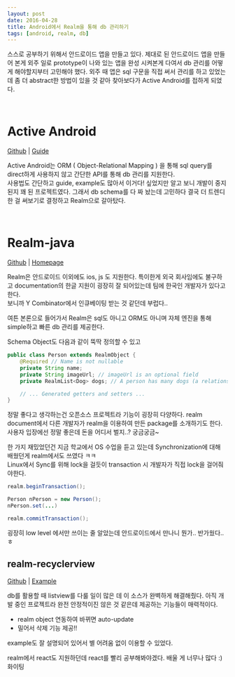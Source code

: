 ```yaml
---
layout: post
date: 2016-04-28
title: Android에서 Realm을 통해 db 관리하기
tags: [android, realm, db]
---
```


스스로 공부하기 위해서 안드로이드 앱을 만들고 있다. 제대로 된 안드로이드 앱을 만들어 본게 외주 일로 prototype이 나와 있는 
앱을 완성 시켜본게 다여서 db 관리를 어떻게 해야할지부터 고민해야 했다.
외주 때 앱은 sql 구문을 직접 써서 관리를 하고 있었는데 좀 더 abstract한 방법이 있을 것 같아 찾아보다가 Active Android를 접하게 되었다.

<br/>

# Active Android

[Github][AA_github] \| [Guide][AA_guide]

Active Android는 ORM ( Object-Relational Mapping ) 을 통해 sql query를 direct하게 사용하지 않고 간단한 API를 통해 db 관리를 지원한다.  
사용법도 간단하고 guide, example도 많아서 이거다! 싶었지만 알고 보니 개발이 중지된지 꽤 된 프로젝트였다. 그래서 db schema를 다 짜 놨는데 고민하다 결국 
더 트렌디한 걸 써보기로 결정하고 Realm으로 갈아탔다.

<br/>

# Realm-java

[Github][Realm_github] \| [Homepage][Realm_page]

Realm은 안드로이드 이외에도 ios, js 도 지원한다. 특이한게 외국 회사임에도 불구하고 documentation의 한글 지원이 굉장히 잘 되어있는데 팀에 한국인 개발자가 있다고 한다.  
보니까 Y Combinator에서 인큐베이팅 받는 것 같던데 부럽다..

여튼 본론으로 들어가서 Realm은 sql도 아니고 ORM도 아니며 자체 엔진을 통해 simple하고 빠른 db 관리를 제공한다.

Schema Object도 다음과 같이 뚝딱 정의할 수 있고

```java
public class Person extends RealmObject {
    @Required // Name is not nullable
    private String name;
    private String imageUrl; // imageUrl is an optional field
    private RealmList<Dog> dogs; // A person has many dogs (a relationship)

    // ... Generated getters and setters ...
}
``` 

정말 좋다고 생각하는건 오픈소스 프로젝트라 기능이 굉장히 다양하다. realm document에서 다른 개발자가 realm을 이용하여 만든 package를 소개하기도 한다.
사용자 입장에선 정말 좋은데 돈을 어디서 벌지..? 궁금궁금~

한 가지 재밌었던건 지금 학교에서 OS 수업을 듣고 있는데 Synchronization에 대해 배웠던게 realm에서도 쓰였다 ㅋㅋ  
Linux에서 Sync를 위해 lock을 걸듯이 transaction 시 개발자가 직접 lock을 걸어줘야한다.

```java
realm.beginTransaction();

Person nPerson = new Person();
nPerson.set(...)

realm.commitTransaction();
```

굉장히 low level 에서만 쓰이는 줄 알았는데 안드로이드에서 만나니 뭔가.. 반가웠다.. ㅎ


## realm-recyclerview

[Github][rr_github] \| [Example][rr_example]

db를 활용할 때 listview를 다룰 일이 많은 데 이 소스가 완벽하게 해결해줬다. 아직 개발 중인 프로젝트라 완전 안정적이진 않은 것 같은데 제공하는 기능들이 
매력적이다.

* realm object 연동하여 바뀌면 auto-update
* 밀어서 삭제 기능 제공!!

example도 잘 설명되어 있어서 별 어려움 없이 이용할 수 있었다.

realm에서 react도 지원하던데 react를 빨리 공부해봐야겠다. 배울 게 너무나 많다 :)  
화이팅


[AA_github]: https://github.com/pardom/ActiveAndroid
[AA_guide]: https://github.com/codepath/android_guides/wiki/ActiveAndroid-Guide
[Realm_github]: https://github.com/realm/realm-java
[Realm_page]: https://realm.io/
[rr_github]: https://github.com/thorbenprimke/realm-recyclerview
[rr_example]: https://realm.io/news/android-realm-listview/